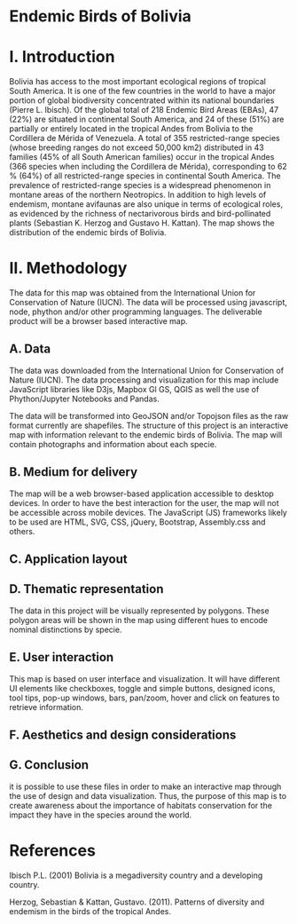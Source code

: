 # Endemic Birds of Bolivia

# I. Introduction

Bolivia has access to the most important ecological regions of tropical South America. It is one of the few countries in the world to have a major portion of global biodiversity concentrated within its national boundaries (Pierre L. Ibisch). Of  the  global  total  of  218  Endemic  Bird  Areas  (EBAs), 47 (22%) are situated in continental South America, and 24 of these  (51%)  are  partially  or  entirely  located  in  the  tropical  Andes  from  Bolivia  to  the Cordillera de Mérida of Venezuela.  A total of 355 restricted-range species (whose  breeding ranges  do  not  exceed  50,000  km2)  distributed  in  43  families  (45%  of  all  South  American families) occur in the tropical Andes (366 species when including the Cordillera de Mérida),  corresponding  to  62  %  (64%)  of  all  restricted-range  species  in  continental South  America. The  prevalence  of restricted-range species is a widespread phenomenon in montane areas of the northern Neotropics. In addition to high levels of endemism, montane avifaunas are also unique in terms of ecological  roles, as  evidenced by  the  richness of nectarivorous  birds and  bird-pollinated plants (Sebastian K. Herzog and Gustavo H. Kattan). The map shows the distribution of the endemic birds of Bolivia.

# II. Methodology

The data for this map was obtained from the International Union for Conservation of Nature (IUCN). The data will be processed using javascript, node, phython and/or other programming languages. The deliverable product will be a browser based interactive map.

## A. Data

The data was downloaded from the International Union for Conservation of Nature (IUCN). The data processing and visualization for this map include JavaScript libraries like D3js, Mapbox Gl GS, QGIS as well the use of Phython/Jupyter Notebooks and Pandas.

The data will be transformed into GeoJSON and/or Topojson files as the raw format currently are shapefiles. The structure of this project is an interactive map with information relevant to the endemic birds of Bolivia. The map will contain photographs and information about each specie.

## B. Medium for delivery

The map will be a web browser-based application accessible to desktop devices. In order to have the best interaction for the user, the map will not be accessible across mobile devices. The JavaScript (JS) frameworks likely to be used are HTML, SVG, CSS, jQuery, Bootstrap, Assembly.css and others.

## C. Application layout

## D. Thematic representation

The data in this project will be visually represented by polygons. These polygon areas will be shown in the map using different hues to encode nominal distinctions by specie.

## E. User interaction

This map is based on user interface and visualization. It will have different UI elements like checkboxes, toggle and simple buttons, designed icons, tool tips, pop-up windows, bars, pan/zoom, hover and click on features to retrieve information.

## F. Aesthetics and design considerations

## G. Conclusion

it is possible to use these files in order to make an interactive map through the use of design and data visualization. Thus, the purpose of this map is to create awareness about the importance of habitats conservation for the impact they have in the species around the world.

# References

Ibisch P.L. (2001) Bolivia is a megadiversity country and a developing country.

Herzog, Sebastian & Kattan, Gustavo. (2011). Patterns of diversity and endemism in the birds of the tropical Andes. 


